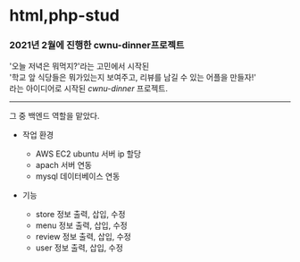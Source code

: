 # html,php-stud

### 2021년 2월에 진행한 cwnu-dinner프로젝트

'오늘 저녁은 뭐먹지?'라는 고민에서 시작된    
'학교 앞 식당들은 뭐가있는지 보여주고, 리뷰를 남길 수 있는 어플을 만들자!'    
라는 아이디어로 시작된 *cwnu-dinner* 프로젝트.    

--------------------------
그 중 백엔드 역할을 맡았다.


- 작업 환경
  + AWS EC2 ubuntu 서버 ip 할당
  + apach 서버 연동
  + mysql 데이터베이스 연동
   
- 기능
  + store 정보 출력, 삽입, 수정
  + menu 정보 출력, 삽입, 수정
  + review 정보 출력, 삽입, 수정
  + user 정보 출력, 삽입, 수정

